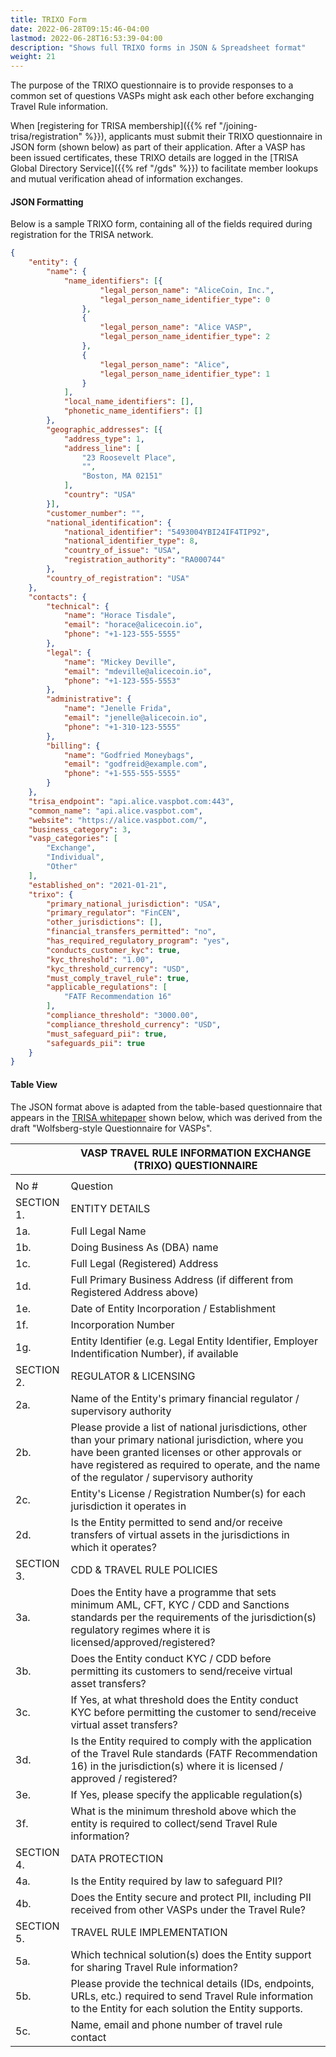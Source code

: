 ```yaml
---
title: TRIXO Form
date: 2022-06-28T09:15:46-04:00
lastmod: 2022-06-28T16:53:39-04:00
description: "Shows full TRIXO forms in JSON & Spreadsheet format"
weight: 21
---
```


The purpose of the TRIXO questionnaire is to provide responses to a common set of questions VASPs might ask each other before exchanging Travel Rule information.

When [registering for TRISA membership]({{% ref "/joining-trisa/registration" %}}), applicants must submit their TRIXO questionnaire in JSON form (shown below) as part of their application. After a VASP has been issued certificates, these TRIXO details are logged in the [TRISA Global Directory Service]({{% ref "/gds" %}}) to facilitate member lookups and mutual verification ahead of information exchanges.

#### JSON Formatting

Below is a sample TRIXO form, containing all of the fields required during registration for the TRISA network.

```json
{
	"entity": {
		"name": {
			"name_identifiers": [{
					"legal_person_name": "AliceCoin, Inc.",
					"legal_person_name_identifier_type": 0
				},
				{
					"legal_person_name": "Alice VASP",
					"legal_person_name_identifier_type": 2
				},
				{
					"legal_person_name": "Alice",
					"legal_person_name_identifier_type": 1
				}
			],
			"local_name_identifiers": [],
			"phonetic_name_identifiers": []
		},
		"geographic_addresses": [{
			"address_type": 1,
			"address_line": [
				"23 Roosevelt Place",
				"",
				"Boston, MA 02151"
			],
			"country": "USA"
		}],
		"customer_number": "",
		"national_identification": {
			"national_identifier": "5493004YBI24IF4TIP92",
			"national_identifier_type": 8,
			"country_of_issue": "USA",
			"registration_authority": "RA000744"
		},
		"country_of_registration": "USA"
	},
	"contacts": {
		"technical": {
			"name": "Horace Tisdale",
			"email": "horace@alicecoin.io",
			"phone": "+1-123-555-5555"
		},
		"legal": {
			"name": "Mickey Deville",
			"email": "mdeville@alicecoin.io",
			"phone": "+1-123-555-5553"
		},
		"administrative": {
			"name": "Jenelle Frida",
			"email": "jenelle@alicecoin.io",
			"phone": "+1-310-123-5555"
		},
		"billing": {
			"name": "Godfried Moneybags",
			"email": "godfreid@example.com",
			"phone": "+1-555-555-5555"
		}
	},
	"trisa_endpoint": "api.alice.vaspbot.com:443",
	"common_name": "api.alice.vaspbot.com",
	"website": "https://alice.vaspbot.com/",
	"business_category": 3,
	"vasp_categories": [
		"Exchange",
		"Individual",
		"Other"
	],
	"established_on": "2021-01-21",
	"trixo": {
		"primary_national_jurisdiction": "USA",
		"primary_regulator": "FinCEN",
		"other_jurisdictions": [],
		"financial_transfers_permitted": "no",
		"has_required_regulatory_program": "yes",
		"conducts_customer_kyc": true,
		"kyc_threshold": "1.00",
		"kyc_threshold_currency": "USD",
		"must_comply_travel_rule": true,
		"applicable_regulations": [
			"FATF Recommendation 16"
		],
		"compliance_threshold": "3000.00",
		"compliance_threshold_currency": "USD",
		"must_safeguard_pii": true,
		"safeguards_pii": true
	}
}
```


#### Table View

The JSON format above is adapted from the table-based questionnaire that appears in the [TRISA whitepaper](https://trisa.io/trisa-whitepaper/) shown below, which was derived from the draft "Wolfsberg-style Questionnaire for VASPs".

|            | VASP TRAVEL RULE INFORMATION EXCHANGE (TRIXO) QUESTIONNAIRE                                                                                                                                                                                              |
|------------|----------------------------------------------------------------------------------------------------------------------------------------------------------------------------------------------------------------------------------------------------------|
                                                                                                                                                         |                                                                                                                                                                                                                                                         |
| No #       | Question                                                                                                                                                                                                                                                 |
| SECTION 1. | ENTITY DETAILS                                                                                                                                                                                                                                           |
|     1a.    | Full Legal Name                                                                                                                                                                                                                                          |
|     1b.    | Doing Business As (DBA) name                                                                                                                                                                                                                             |
|     1c.    | Full Legal (Registered) Address                                                                                                                                                                                                                          |
|     1d.    | Full Primary Business Address (if different from Registered Address above)                                                                                                                                                                               |   |
|     1e.    | Date of Entity Incorporation / Establishment                                                                                                                                                                                                             |
|     1f.    | Incorporation Number                                                                                                                                                                                                                                     |
|     1g.    | Entity Identifier (e.g. Legal Entity Identifier, Employer Indentification Number), if available                                                                                                                                                          |
| SECTION 2. | REGULATOR & LICENSING                                                                                                                                                                                                                                    |
|     2a.    | Name of the Entity's primary financial regulator / supervisory authority                                                                                                                                                                                 |
|     2b.    | Please provide a list of national jurisdictions, other than your primary national jurisdiction, where you have been granted licenses or other approvals or have registered as required to operate, and the name of the regulator / supervisory authority |
|     2c.    | Entity's License / Registration Number(s) for each jurisdiction it operates in                                                                                                                                                                           |
|     2d.    | Is the Entity permitted to send and/or receive transfers of virtual assets in the jurisdictions in which it operates?                                                                                                                                    |
| SECTION 3. | CDD & TRAVEL RULE POLICIES                                                                                                                                                                                                                               |
|     3a.    | Does the Entity have a programme that sets minimum AML, CFT, KYC / CDD and Sanctions standards per the requirements of the jurisdiction(s) regulatory regimes where it is licensed/approved/registered?                                                  |
|     3b.    | Does the Entity conduct KYC / CDD before permitting its customers to send/receive virtual asset transfers?                                                                                                                                               |
|     3c.    |       If Yes, at what threshold does the Entity conduct KYC before permitting the customer to send/receive virtual asset transfers?                                                                                                                      |
|     3d.    | Is the Entity required to comply with the application of the Travel Rule standards (FATF Recommendation 16) in the jurisdiction(s) where it is licensed / approved / registered?                                                                         |
|     3e.    |      If Yes, please specify the applicable regulation(s)                                                                                                                                                                                                 |
|     3f.    | What is the minimum threshold above which the entity is required to collect/send Travel Rule information?                                                                                                                                                |
| SECTION 4. | DATA PROTECTION                                                                                                                                                                                                                                          |
|     4a.    | Is the Entity required by law to safeguard PII?                                                                                                                                                                                                          |
|     4b.    | Does the Entity secure and protect PII, including PII received from other VASPs under the Travel Rule?                                                                                                                                                   |
| SECTION 5. | TRAVEL RULE IMPLEMENTATION                                                                                                                                                                                                                               |
|     5a.    | Which technical solution(s) does the Entity support for sharing Travel Rule information?                                                                                                                                                                 |
|     5b.    | Please provide the technical details (IDs, endpoints, URLs, etc.) required to send Travel Rule information to the Entity for each solution the Entity supports.                                                                                          |
|     5c.    | Name, email and phone number of travel rule contact                                                                                                                                                                                                      |
